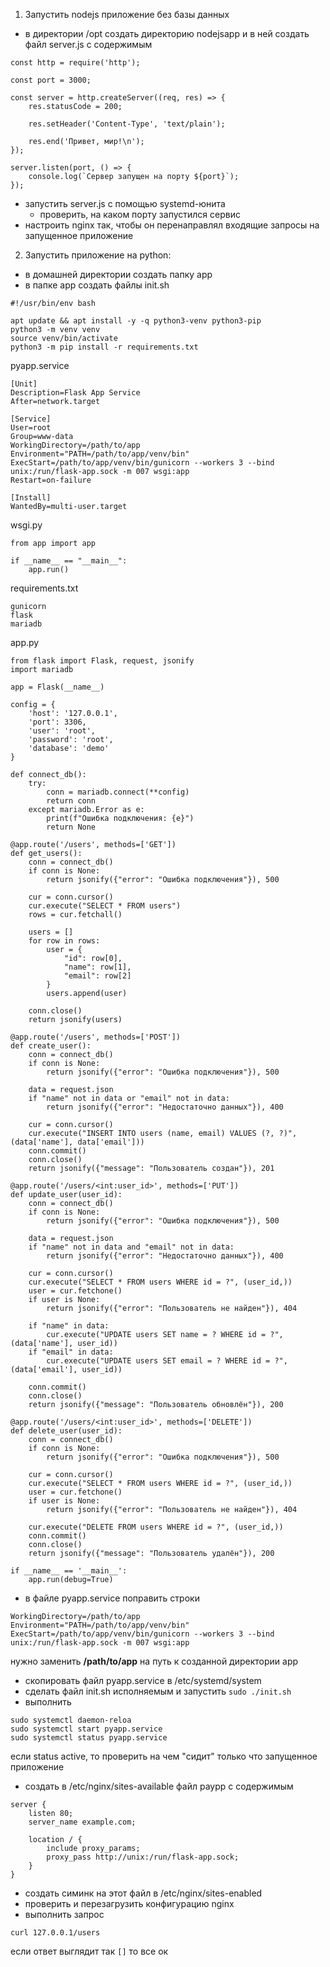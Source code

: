 1) Запустить nodejs приложение без базы данных
- в директории /opt создать директорию nodejsapp и в ней создать файл server.js с содержимым
```
const http = require('http');

const port = 3000;

const server = http.createServer((req, res) => {
    res.statusCode = 200;

    res.setHeader('Content-Type', 'text/plain');

    res.end('Привет, мир!\n');
});

server.listen(port, () => {
    console.log(`Сервер запущен на порту ${port}`);
});
```
- запустить server.js с помощью systemd-юнита
  - проверить, на каком порту запустился сервис
- настроить nginx так, чтобы он перенаправлял входящие запросы на запущенное приложение
2) Запустить приложение на python:
- в домашней директории создать папку app
- в папке app создать файлы
init.sh
```
#!/usr/bin/env bash

apt update && apt install -y -q python3-venv python3-pip
python3 -m venv venv
source venv/bin/activate
python3 -m pip install -r requirements.txt
```
pyapp.service
```
[Unit]
Description=Flask App Service
After=network.target

[Service]
User=root
Group=www-data
WorkingDirectory=/path/to/app
Environment="PATH=/path/to/app/venv/bin"
ExecStart=/path/to/app/venv/bin/gunicorn --workers 3 --bind unix:/run/flask-app.sock -m 007 wsgi:app
Restart=on-failure

[Install]
WantedBy=multi-user.target
```
wsgi.py
```
from app import app

if __name__ == "__main__":
    app.run()
```
requirements.txt
```
gunicorn
flask
mariadb
```
app.py
```
from flask import Flask, request, jsonify
import mariadb

app = Flask(__name__)

config = {
    'host': '127.0.0.1',
    'port': 3306,
    'user': 'root',
    'password': 'root',
    'database': 'demo'
}

def connect_db():
    try:
        conn = mariadb.connect(**config)
        return conn
    except mariadb.Error as e:
        print(f"Ошибка подключения: {e}")
        return None

@app.route('/users', methods=['GET'])
def get_users():
    conn = connect_db()
    if conn is None:
        return jsonify({"error": "Ошибка подключения"}), 500

    cur = conn.cursor()
    cur.execute("SELECT * FROM users")
    rows = cur.fetchall()

    users = []
    for row in rows:
        user = {
            "id": row[0],
            "name": row[1],
            "email": row[2]
        }
        users.append(user)

    conn.close()
    return jsonify(users)

@app.route('/users', methods=['POST'])
def create_user():
    conn = connect_db()
    if conn is None:
        return jsonify({"error": "Ошибка подключения"}), 500

    data = request.json
    if "name" not in data or "email" not in data:
        return jsonify({"error": "Недостаточно данных"}), 400

    cur = conn.cursor()
    cur.execute("INSERT INTO users (name, email) VALUES (?, ?)", (data['name'], data['email']))
    conn.commit()
    conn.close()
    return jsonify({"message": "Пользователь создан"}), 201

@app.route('/users/<int:user_id>', methods=['PUT'])
def update_user(user_id):
    conn = connect_db()
    if conn is None:
        return jsonify({"error": "Ошибка подключения"}), 500

    data = request.json
    if "name" not in data and "email" not in data:
        return jsonify({"error": "Недостаточно данных"}), 400

    cur = conn.cursor()
    cur.execute("SELECT * FROM users WHERE id = ?", (user_id,))
    user = cur.fetchone()
    if user is None:
        return jsonify({"error": "Пользователь не найден"}), 404

    if "name" in data:
        cur.execute("UPDATE users SET name = ? WHERE id = ?", (data['name'], user_id))
    if "email" in data:
        cur.execute("UPDATE users SET email = ? WHERE id = ?", (data['email'], user_id))

    conn.commit()
    conn.close()
    return jsonify({"message": "Пользователь обновлён"}), 200

@app.route('/users/<int:user_id>', methods=['DELETE'])
def delete_user(user_id):
    conn = connect_db()
    if conn is None:
        return jsonify({"error": "Ошибка подключения"}), 500

    cur = conn.cursor()
    cur.execute("SELECT * FROM users WHERE id = ?", (user_id,))
    user = cur.fetchone()
    if user is None:
        return jsonify({"error": "Пользователь не найден"}), 404

    cur.execute("DELETE FROM users WHERE id = ?", (user_id,))
    conn.commit()
    conn.close()
    return jsonify({"message": "Пользователь удалён"}), 200

if __name__ == '__main__':
    app.run(debug=True)
```
- в файле pyapp.service поправить строки
```
WorkingDirectory=/path/to/app
Environment="PATH=/path/to/app/venv/bin"
ExecStart=/path/to/app/venv/bin/gunicorn --workers 3 --bind unix:/run/flask-app.sock -m 007 wsgi:app
```
нужно заменить __/path/to/app__ на путь к созданной директории app
- скопировать файл pyapp.service в /etc/systemd/system
- сделать файл init.sh исполняемым и запустить ```sudo ./init.sh```
- выполнить
```
sudo systemctl daemon-reloa
sudo systemctl start pyapp.service
sudo systemctl status pyapp.service
```
если status active, то проверить на чем "сидит" только что запущенное приложение
- создать в /etc/nginx/sites-available файл paypp с содержимым
```
server {
    listen 80;
    server_name example.com;

    location / {
        include proxy_params;
        proxy_pass http://unix:/run/flask-app.sock;
    }
}
```
- создать симинк на этот файл в /etc/nginx/sites-enabled
- проверить и перезагрузить конфигурацию nginx
- выполнить запрос
```
curl 127.0.0.1/users
```
если ответ выглядит так ```[]``` то все ок
